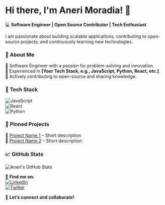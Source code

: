 # Hi there, I'm Aneri Moradia! 👋  

💻 **Software Engineer | Open Source Contributor | Tech Enthusiast**  

I am passionate about building scalable applications, contributing to open-source projects, and continuously learning new technologies.  


### 🚀 About Me  
🔹 Software Engineer with a passion for problem-solving and innovation.  
🔹 Experienced in **[Your Tech Stack, e.g., JavaScript, Python, React, etc.]**.  
🔹 Actively contributing to open-source and sharing knowledge.  


### 🔧 Tech Stack  
![JavaScript](https://img.shields.io/badge/-JavaScript-F7DF1E?style=flat-square&logo=javascript&logoColor=black)  
![React](https://img.shields.io/badge/-React-61DAFB?style=flat-square&logo=react&logoColor=black)  
![Python](https://img.shields.io/badge/-Python-3776AB?style=flat-square&logo=python&logoColor=white)  


### 📌 Pinned Projects  
🔹 [Project Name 1](https://github.com/AneriMoradia0/project1) – Short description  
🔹 [Project Name 2](https://github.com/AneriMoradia0/project2) – Short description  
  

### 📈 GitHub Stats  
![Aneri's GitHub Stats](https://github-readme-stats.vercel.app/api?username=AneriMoradia0&show_icons=true&theme=radical)  


🔗 **Find me on:**  
[![LinkedIn](https://img.shields.io/badge/-LinkedIn-blue?style=flat-square&logo=linkedin)](https://linkedin.com/in/yourprofile)  
[![Twitter](https://img.shields.io/badge/-Twitter-1DA1F2?style=flat-square&logo=twitter)](https://twitter.com/yourhandle)  

🚀 **Let’s connect and collaborate!**  
